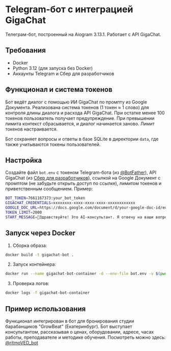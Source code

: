 # Telegram-бот с интеграцией GigaChat

Телеграм-бот, построенный на Aiogram 3.13.1. Работает с API GigaChat.

## Требования

- Docker
- Python 3.12 (для запуска без Docker)
- Аккаунты Telegram и Сбер для разработчиков

## Функционал и система токенов

Бот ведёт диалог с помощью ИИ GigaChat по промпту из Google Документа. Реализована система токенов (1 токен ≈ 1 слово) для контроля длины диалога и расхода API GigaChat. При остатке менее 100 токенов пользователь получает предупреждение. При превышении лимита контекст сбрасывается, и диалог начинается заново. Лимит токенов настраивается.

Бот сохраняет вопросы и ответы в базе SQLite в директории `data`, где также учитываются токены пользователей.

## Настройка

Создайте файл `bot.env` с токеном Telegram-бота (из [@BotFather](https://t.me/BotFather)), API GigaChat (из [Сбер для разработчиков](https://developers.sber.ru/)), ссылкой на Google Документ с промптом (не забудьте открыть доступ по ссылке), лимитом токенов и приветственным сообщением. Пример:

```bash
BOT_TOKEN=7661167373:your_bot_token
GIGACHAT_CREDENTIALS=xxxxxxxx-xxxx-xxxx-xxxx-xxxxxxxxxxxx
GOOGLE_DOC_URL=https://docs.google.com/document/d/your-google-doc-id/edit
TOKEN_LIMIT=2000
START_MESSAGE=🔵Здравствуйте! Это AI-консультант. Я отвечу на ваши вопросы с помощью искусственного интеллекта.
```
## Запуск через Docker

1. Сборка образа:
```bash
docker build -t gigachat-bot .
```
2. Запуск контейнера:
```bash
docker run --name gigachat-bot-container -d --env-file bot.env -v $(pwd)/data:/app/data gigachat-bot
```
3. Проверка логов:
```bash
docker logs -f gigachat-bot-container
```

## Пример использования
Функционал интегрирован в бот для бронирования студии барабанщиков "GrowBeat" (Екатеринбург). Бот выступает консультантом, рассказывая о ценах, оборудовании, адресе, часах работы, преподавателе и методике обучения. Посмотреть можно здесь:
[@ritmoVED_bot](https://t.me/ritmoVED_bot)
